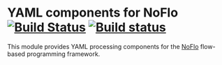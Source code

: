 YAML components for NoFlo [![Build Status](https://secure.travis-ci.org/noflo/noflo-yaml.png?branch=master)](https://travis-ci.org/noflo/noflo-yaml) [![Build status](https://ci.appveyor.com/api/projects/status/9tlk03lejdh67o27)](https://ci.appveyor.com/project/bergie/noflo-yaml)
=========================

This module provides YAML processing components for the [NoFlo](http://noflojs.org/) flow-based programming framework.
